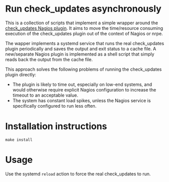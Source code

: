 Run check\_updates asynchronously
=================================

This is a collection of scripts that implement a simple wrapper around the
[check\_updates Nagios plugin](https://github.com/matteocorti/check_updates).
It aims to move the time/resource consuming execution of the check\_updates
plugin out of the context of Nagios or nrpe.

The wapper implements a systemd service that runs the real check\_updates
plugin periodically and saves the output and exit status to a cache file.
A new/separate Nagios plugin is implemented as a shell script that simply
reads back the output from the cache file.

This approach solves the following problems of running the check\_updates
plugin directly:
  - The plugin is likely to time out, especially on low-end systems, and
    would otherwise require explicit Nagios configuration to increase the
    timeout to an acceptable value.
  - The system has constant load spikes, unless the Nagios service is
    specifically configured to run less often.

# Installation instructions

```shell
make install
```

# Usage

Use the systemd `reload` action to force the real check\_updates to run.
